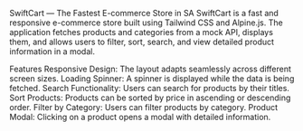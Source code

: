 SwiftCart — The Fastest E-commerce Store in SA
SwiftCart is a fast and responsive e-commerce store built using Tailwind CSS and Alpine.js. The application fetches products and categories from a mock API, displays them, and allows users to filter, sort, search, and view detailed product information in a modal.

Features
Responsive Design: The layout adapts seamlessly across different screen sizes.
Loading Spinner: A spinner is displayed while the data is being fetched.
Search Functionality: Users can search for products by their titles.
Sort Products: Products can be sorted by price in ascending or descending order.
Filter by Category: Users can filter products by category.
Product Modal: Clicking on a product opens a modal with detailed information.
